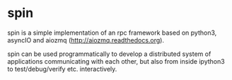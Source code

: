 spin
====


spin is a simple implementation of an rpc framework based on python3, asyncIO
and aiozmq (http://aiozmq.readthedocs.org).

spin can be used programmatically to develop a distributed system of
applications communicating with each other, but also from inside ipython3
to test/debug/verify etc. interactively.

